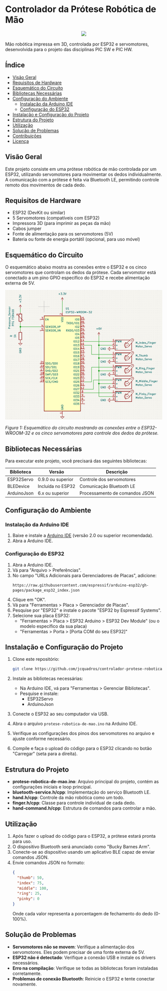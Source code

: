 # Controlador da Prótese Robótica de Mão

<p align="center">
  <img src="https://skillicons.dev/icons?i=vscode,cpp" />
</p>

Mão robótica impressa em 3D, controlada por ESP32 e servomotores, desenvolvida para o projeto das disciplinas PIC SW e PIC HW.

## Índice

- [Visão Geral](#visão-geral)
- [Requisitos de Hardware](#requisitos-de-hardware)
- [Esquemático do Circuito](#esquemático-do-circuito)
- [Bibliotecas Necessárias](#bibliotecas-necessárias)
- [Configuração do Ambiente](#configuração-do-ambiente)
  - [Instalação da Arduino IDE](#instalação-da-arduino-ide)
  - [Configuração do ESP32](#configuração-do-esp32)
- [Instalação e Configuração do Projeto](#instalação-e-configuração-do-projeto)
- [Estrutura do Projeto](#estrutura-do-projeto)
- [Utilização](#utilização)
- [Solução de Problemas](#solução-de-problemas)
- [Contribuições](#contribuições)
- [Licença](#licença)

## Visão Geral

Este projeto consiste em uma prótese robótica de mão controlada por um ESP32, utilizando servomotores para movimentar os dedos individualmente. A comunicação com a prótese é feita via Bluetooth LE, permitindo controle remoto dos movimentos de cada dedo.

## Requisitos de Hardware

- ESP32 (DevKit ou similar)
- 5 Servomotores (compatíveis com ESP32)
- Impressora 3D (para imprimir as peças da mão)
- Cabos jumper
- Fonte de alimentação para os servomotores (5V)
- Bateria ou fonte de energia portátil (opcional, para uso móvel)

## Esquemático do Circuito

O esquemático abaixo mostra as conexões entre o ESP32 e os cinco servomotores que controlam os dedos da prótese. Cada servomotor está conectado a um pino GPIO específico do ESP32 e recebe alimentação externa de 5V.

<p align="center">
  <img src="./assets/schematics.png" alt="Esquemático do Circuito"/>
</p>

*Figura 1: Esquemático do circuito mostrando as conexões entre o ESP32-WROOM-32 e os cinco servomotores para controle dos dedos da prótese.*

## Bibliotecas Necessárias

Para executar este projeto, você precisará das seguintes bibliotecas:

| Biblioteca | Versão | Descrição |
|------------|--------|-----------|
| ESP32Servo | 0.9.0 ou superior | Controle dos servomotores |
| BLEDevice | Incluída no ESP32 | Comunicação Bluetooth LE |
| ArduinoJson | 6.x ou superior | Processamento de comandos JSON |

## Configuração do Ambiente

### Instalação da Arduino IDE

1. Baixe e instale a [Arduino IDE](https://www.arduino.cc/en/software) (versão 2.0 ou superior recomendada).
2. Abra a Arduino IDE.

### Configuração do ESP32

1. Abra a Arduino IDE.
2. Vá para "Arquivo > Preferências".
3. No campo "URLs Adicionais para Gerenciadores de Placas", adicione:
   ```
   https://raw.githubusercontent.com/espressif/arduino-esp32/gh-pages/package_esp32_index.json
   ```
4. Clique em "OK".
5. Vá para "Ferramentas > Placa > Gerenciador de Placas".
6. Pesquise por "ESP32" e instale o pacote "ESP32 by Espressif Systems".
7. Selecione sua placa ESP32:
   - "Ferramentas > Placa > ESP32 Arduino > ESP32 Dev Module" (ou o modelo específico da sua placa)
   - "Ferramentas > Porta > [Porta COM do seu ESP32]"

## Instalação e Configuração do Projeto

1. Clone este repositório:
   ```bash
   git clone https://github.com/jcquadros/controlador-protese-robotica-de-mao.git
   ```

2. Instale as bibliotecas necessárias:
   - Na Arduino IDE, vá para "Ferramentas > Gerenciar Bibliotecas".
   - Pesquise e instale:
     - ESP32Servo
     - ArduinoJson

3. Conecte o ESP32 ao seu computador via USB.

4. Abra o arquivo `protese-robotica-de-mao.ino` na Arduino IDE.

5. Verifique as configurações dos pinos dos servomotores no arquivo e ajuste conforme necessário.

6. Compile e faça o upload do código para o ESP32 clicando no botão "Carregar" (seta para a direita).

## Estrutura do Projeto

- **protese-robotica-de-mao.ino**: Arquivo principal do projeto, contém as configurações iniciais e loop principal.
- **bluetooth-service.h/cpp**: Implementação do serviço Bluetooth LE.
- **hand.h/cpp**: Controle da mão robótica como um todo.
- **finger.h/cpp**: Classe para controle individual de cada dedo.
- **hand-command.h/cpp**: Estrutura de comandos para controlar a mão.

## Utilização

1. Após fazer o upload do código para o ESP32, a prótese estará pronta para uso.
2. O dispositivo Bluetooth será anunciado como "Bucky Barnes Arm".
3. Conecte-se ao dispositivo usando um aplicativo BLE capaz de enviar comandos JSON.
4. Envie comandos JSON no formato:
   ```json
   {
     "thumb": 50,
     "index": 75,
     "middle": 100,
     "ring": 25,
     "pinky": 0
   }
   ```
   Onde cada valor representa a porcentagem de fechamento do dedo (0-100%).

## Solução de Problemas

- **Servomotores não se movem**: Verifique a alimentação dos servomotores. Eles podem precisar de uma fonte externa de 5V.
- **ESP32 não é detectado**: Verifique a conexão USB e instale os drivers necessários.
- **Erro na compilação**: Verifique se todas as bibliotecas foram instaladas corretamente.
- **Problemas de conexão Bluetooth**: Reinicie o ESP32 e tente conectar novamente.